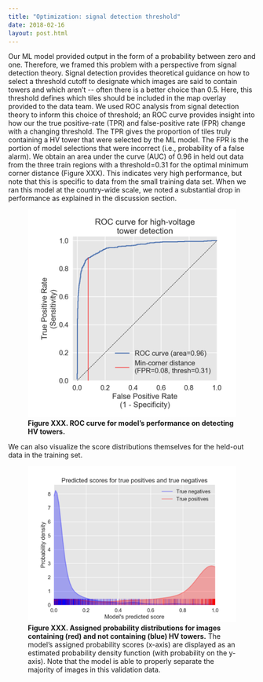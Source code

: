 ```yaml
---
title: "Optimization: signal detection threshold"
date: 2018-02-16
layout: post.html
---
```


Our ML model provided output in the form of a probability between zero and one. Therefore, we framed this problem with a perspective from signal detection theory. Signal detection provides theoretical guidance on how to select a threshold cutoff to designate which images are said to contain towers and which aren’t -- often there is a better choice than 0.5. Here, this threshold defines which tiles should be included in the map overlay provided to the data team. We used ROC analysis from signal detection theory to inform this choice of threshold; an ROC curve provides insight into how our the true positive-rate (TPR) and false-positive rate (FPR) change with a changing threshold. The TPR gives the proportion of tiles truly containing a HV tower that were selected by the ML model. The FPR is the portion of model selections that were incorrect (i.e., probability of a false alarm). We obtain an area under the curve (AUC) of 0.96 in held out data from the three train regions with a threshold=0.31 for the optimal minimum corner distance (Figure XXX). This indicates very high performance, but note that this is specific to data from the small training data set. When we ran this model at the country-wide scale, we noted a substantial drop in performance as explained in the discussion section.

<figure class="align-center">
  <img src="/assets/graphics/content/results_plots/roc_0129_052307.png" alt="ROC Curve" />
  <figcaption><b>Figure XXX. ROC curve for model’s performance on detecting HV towers.</b> </figcaption>
</figure>

We can also visualize the score distributions themselves for the held-out data in the training set.

<figure class="align-center">
  <img src="/assets/graphics/content/results_plots/dist_fpr_tpr_0129_052307.png" alt="Model’s assigned probabilities for images containing and not containing HV towers." />
  <figcaption><b>Figure XXX. Assigned probability distributions for images containing (red) and not containing (blue) HV towers.</b> The model’s assigned probability scores (x-axis) are displayed as an estimated probability density function (with probability on the y-axis). Note that the model is able to properly separate the majority of images in this validation data.</figcaption>
</figure>
